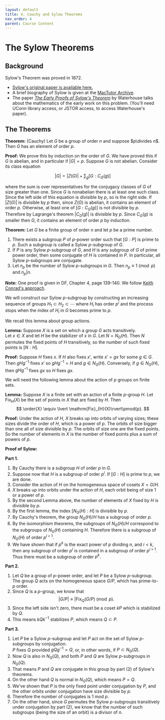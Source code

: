 ```yaml
---
layout: default
title: 4. Cauchy and Sylow Theorems
nav_order: 4
parent: Course Content
---
```


# The Sylow Theorems

## Background

Sylow's Theorem was proved in 1872. 

- [Sylow's original paper is available here.](https://gdz.sub.uni-goettingen.de/id/PPN235181684_0005?tify=%7B%22view%22:%22info%22,%22pages%22:%5B603%5D%7D)
- A brief biography of Sylow is given at the [MacTutor Archive](https://mathshistory.st-andrews.ac.uk/Biographies/Sylow/).  
- The paper [*The Early Proofs of Sylow's Theorem*](https://ezproxy.lib.uconn.edu/login?url=https://www.jstor.org/stable/41133562) by Waterhouse talks
about the mathematics of the early work on this problem.  (You'll need UConn library access, or JSTOR access, to access Waterhouse's paper).

## The Theorems

**Theorem:** (Cauchy) Let $G$ be a group of order $n$ and suppose $p\divides n$.  Then $G$ has an element of order $p$.

**Proof:** We prove this by induction on the order of $G$.  We have proved this if $G$ is abelian, and in particular if $\lvert G\rvert =p$.  Suppose $G$ is not abelian.  Consider its class equation

$$
\lvert G\rvert = \lvert Z(G)\rvert + \sum_{g}[G:C_{G}(g)]
$$

where the sum is over representatives for the conjugacy classes of $G$ of size greater than one.  Since $G$ is nonabelian there is at least one such class.  Since the left side of this equation is divisible by $p$, so is the right side.  If $\lvert Z(G)\rvert$ is divisible by $p$ then, since $Z(G)$ is abelian, it contains an element of order $p$. Otherwise, at least one of $[G:C_{G}(g)]$ is not divisible by $p$.  Therefore by Lagrange's theorem
$\lvert C_{G}(g)\rvert$ is divisible by $p$.  Since $C_{G}(g)$ is smaller then $G$, it contains an element of order $p$ by induction.

**Theorem:** Let $G$ be a finite group of order $n$ and let $p$ be a prime number.  

1. There exists a subgroup $P$ of $p$-power order such that $[G:P]$ is prime to $p$. Such a subgroup is called a Sylow $p$-subgroup of $G$. 
2.  If $P$ is any Sylow $p$-subgroup of $G$, and $H$ is any subgroup of $G$ of prime power order, then some conjugate of $H$ is contained in $P$.  In particular, all Sylow $p$-subgroups are conjugate.
3.  Let $n_p$ be the number of Sylow $p$-subgroups in $G$.  Then $n_p\equiv 1 \pmod{p}$ and $n_p\vert n$. 



**Note:** One proof is given in DF, Chapter 4, page 139-140.  We follow [Keith Conrad's approach](https://kconrad.math.uconn.edu/blurbs/grouptheory/sylowpf.pdf). 

We will construct our Sylow $p$-subgroup by constructing an increasing sequence of groups $H_1\subset H_2\subset\cdots$ where $H_{i}$ has order $p^{i}$ and the process stops when the index of $H_{i}$ in $G$ becomes prime to $p$.  

We recall this lemma about group actions. 


**Lemma:** Suppose $X$ is a set on which a group $G$ acts transitively.  
Let $x\in X$ and let $H$ be the stabilizer of
$x$ in $G$.  Let $N=N_{G}(H)$.  Then $N$ permutes the fixed points of $H$ transitively, so the number
of such fixed points is $[N:H]$.

**Proof:**  Suppose $H$ fixes $x$.  If $H$ also fixes $x'$, write $x'=gx$ for some $g\in G$. Then 
$gHg^{-1}$ fixes $x'$ so $gHg^{-1}=H$ and $g\in N_{G}(H)$.  Conversely, if $g\in N_{G}(H)$, then
$gHg^{-1}$ fixes $gx$ so $H$ fixes $gx$.

We will need the following lemma about the action of $p$ groups on finite sets.

**Lemma:** Suppose $X$ is a finite set with an action of a finite $p$-group $H$. Let $\mathrm{Fix}_{H}(X)$
be the set of points in $X$ that are fixed by $H$.  Then 
$$
\order{X} \equiv \lvert \mathrm{Fix}_{H}(X)\rvert\pmod{p}.
$$

**Proof:** Under the action of $H$, $X$ breaks up into orbits of varying sizes; these sizes divide the order of $H$, which is a power of $p$.  The orbits of size bigger than one all of size divisible by $p$.  The orbits of size
one are the fixed points. So the number of elements in $X$ is the number of fixed points plus a sum of powers of $p$. 

**Proof of Sylow:**

**Part 1.**
1. By Cauchy there is  a subgroup $H$ of order $p$ in $G$.  
2. Suppose now that $H$ is a subgroup of order $p^{i}$.  If $[G:H]$ is prime to $p$, we are done. 
3. Consider the action of $H$ on the homogeneous space of cosets $X=G/H$. 
4. $X$ breaks up into orbits under the action of $H$, each orbit being of size $1$ or a power of $p$.   
5. By the second Lemma above, the number of elements of $X$ fixed by $H$ is divisible by $p$. 
6. By the first lemma, the index $[N_{G}(H):H]$ is divisible by $p$. 
7. By Cauchy's theorem, the group $N_{G}(H)/H$ has a subgroup of order $p$. 
8. By the isomorphism theorems, the subgroups of $N_{G}(H)/H$ correspond to the subgroups of $N_{G}(H)$ containing $H$.  Therefore there is a subgroup of $N_{G}(H)$ of order $p^{i+1}$.
9. We have shown that if $p^{k}$ is the exact power of $p$ dividing $n$, and $i<k$, then any subgroup of order $p^{i}$ is contained in a subgroup of order $p^{i+1}$.  Thus there must be a subgroup of order $p^{k}$. 

**Part 2.**
1. Let $Q$ be a group of $p$-power order, and let $P$ be a Sylow $p$-subgroup.  The group $Q$ acts on the 
homogeneous space $G/P$, which has prime-to-$p$ order. 
2.  Since $Q$ is a $p$-group, we know that
$$
\vert G/P\vert \equiv \vert \mathrm{Fix}_{Q}(G/P)\pmod{p}.
$$
3. Since the left side isn't zero, there must be a coset $kP$ which is stabilized by $Q$.  
4. This means
$kQk^{-1}$ stabilizes $P$, which means $Q\subset P$. 

**Part 3.**
1. Let $P$ be a Sylow $p$-subgroup and let $P$ act on the set of Sylow $p$-subgroups by conjugation.  
$P$ fixes $Q$ provided $gQg^{-1}=Q$, or, in other words, if $P\subset N_{G}(Q)$.  
2. Now $Q$ is also in $N_{G}(Q)$,
and both $P$ and $Q$ are Sylow $p$-subgroups in $N_{G}(Q)$.  
3. That means $P$ and $Q$ are conjugate in this group
by part (2) of Sylow's theorems.  
4. On the other hand $Q$ is normal in $N_{G}(Q)$, which means $P=Q$.
5. We've shown that $P$ is the only fixed point under conjugation by $P$, and the other orbits under conjugation have size divisible by $p$.
6. Therefore the number of conjugates is 1 mod $p$.
7. On the other hand, since $G$ permutes the Sylow $p$-subgroups transitively under conjugation by part (2),
we know that the number of such subgroups (being the size of an orbit) is a divisor of $n$. 

